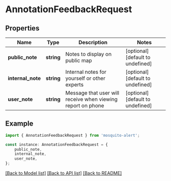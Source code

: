 # AnnotationFeedbackRequest


## Properties

Name | Type | Description | Notes
------------ | ------------- | ------------- | -------------
**public_note** | **string** | Notes to display on public map | [optional] [default to undefined]
**internal_note** | **string** | Internal notes for yourself or other experts | [optional] [default to undefined]
**user_note** | **string** | Message that user will receive when viewing report on phone | [optional] [default to undefined]

## Example

```typescript
import { AnnotationFeedbackRequest } from 'mosquito-alert';

const instance: AnnotationFeedbackRequest = {
    public_note,
    internal_note,
    user_note,
};
```

[[Back to Model list]](../README.md#documentation-for-models) [[Back to API list]](../README.md#documentation-for-api-endpoints) [[Back to README]](../README.md)
